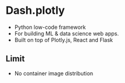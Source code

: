 # Dash.plotly
- Python low-code framework
- For building ML & data science web apps.
- Built on top of Plotly.js, React and Flask

## Limit
- No container image distribution

